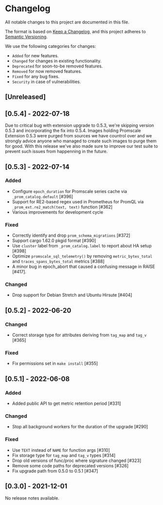 # Changelog
All notable changes to this project are documented in this file.

The format is based on [Keep a Changelog](https://keepachangelog.com/en/1.0.0/),
and this project adheres to [Semantic Versioning](https://semver.org/spec/v2.0.0.html).

We use the following categories for changes:
- `Added` for new features.
- `Changed` for changes in existing functionality.
- `Deprecated` for soon-to-be removed features.
- `Removed` for now removed features.
- `Fixed` for any bug fixes.
- `Security` in case of vulnerabilities.

## [Unreleased]

## [0.5.4] - 2022-07-18

Due to critical bug with extension upgrade to 0.5.3, we're skipping version 0.5.3 and incorporating the fix into 0.5.4. Images holding Promscale Extension 0.5.3 were purged from sources we have countrol over and we strongly advice anyone who managed to create such images to purge them for good.
With this release we've also made sure to improve our test suite to prevent such issues from happenning in the future.

## [0.5.3] - 2022-07-14

### Added

- Configure `epoch_duration` for Promscale series cache via `_prom_catalog.default` [#396]
- Support for RE2-based regex used in Prometheus for PromQL via `_prom_ext.re2_match(text, text)` function [#362]
- Various improvements for development cycle

### Fixed

- Correctly identify and drop `prom_schema_migrations` [#372]
- Support cargo 1.62.0 pkgid format [#390]
- Use `cluster` label from `_prom_catalog.label` to report about HA setup [#398]
- Optimize `promscale_sql_telemetry()` by removing `metric_bytes_total` and `traces_spans_bytes_total` metrics [#388]
- A minor bug in epoch_abort that caused a confusing message in RAISE [#417].

### Changed

- Drop support for Debian Stretch and Ubuntu Hirsute [#404]

## [0.5.2] - 2022-06-20

### Changed

- Correct storage type for attributes deriving from `tag_map` and `tag_v` [#365]

### Fixed

- Fix permissions set in `make install` [#355]

## [0.5.1] - 2022-06-08

### Added

- Added public API to get metric retention period [#331]

### Changed

- Stop all background workers for the duration of the upgrade [#290]

### Fixed

- Use `TEXT` instead of `NAME` for function args [#310]
- Fix storage type for `tag_map` and `tag_v` types [#314]
- Drop old versions of func/proc where signature changed [#323]
- Remove some code paths for deprecated versions [#326]
- Fix upgrade path from 0.5.0 to 0.5.1 [#347]

## [0.3.0] - 2021-12-01

No release notes available.
